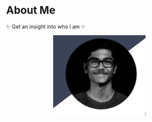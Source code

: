 # About Me
✨ Get an insight into who I am ✨

<p align="center">
  <img width="250"  src="my image.png">
</p>
